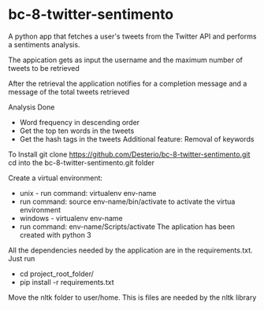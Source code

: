 # bc-8-twitter-sentimento
A python app that fetches a user's tweets from the Twitter API and performs a sentiments analysis.

The appication gets as input the username and the maximum number of tweets to be retrieved

After the retrieval the application notifies for a completion message and a message of the total tweets retrieved

Analysis Done

  - Word frequency in descending order
  - Get the top ten words in the tweets
  - Get the hash tags in the tweets
Additional feature:
  Removal of keywords

To Install
git clone https://github.com/Desterio/bc-8-twitter-sentimento.git
cd into the bc-8-twitter-sentimento.git folder

Create a virtual environment:
  - unix - run command: virtualenv env-name
  - run command: source env-name/bin/activate to activate the virtua environment
  - windows - virtualenv env-name
  - run command: env-name/Scripts/activate
The aplication has been created with python 3

All the dependencies needed by the application are in the requirements.txt. Just run
 - cd project_root_folder/
 - pip install -r requirements.txt

Move the nltk folder to user/home. This is files are needed by the nltk library
